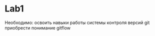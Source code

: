 # Lab1
Необходимо: 
освоить навыки работы системы контроля версий git  
приобрести понимание gitflow 
